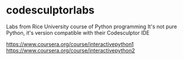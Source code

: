 # codesculptorlabs
Labs from Rice University course of Python programming
It's not pure Python, it's version compatible with their Codesculptor IDE

https://www.coursera.org/course/interactivepython1
https://www.coursera.org/course/interactivepython2
